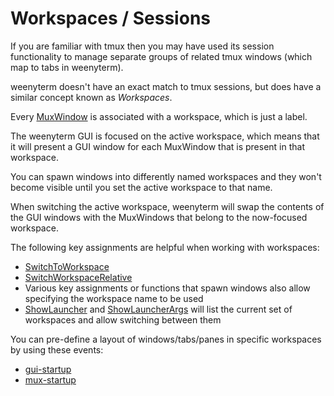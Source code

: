 # Workspaces / Sessions

If you are familiar with tmux then you may have used its session functionality
to manage separate groups of related tmux windows (which map to tabs in weenyterm).

weenyterm doesn't have an exact match to tmux sessions, but does have a similar
concept known as *Workspaces*.

Every [MuxWindow](../config/lua/mux-window/index.md) is associated with a
workspace, which is just a label.

The weenyterm GUI is focused on the active workspace, which means that it will
present a GUI window for each MuxWindow that is present in that workspace.

You can spawn windows into differently named workspaces and they won't become
visible until you set the active workspace to that name.

When switching the active workspace, weenyterm will swap the contents of the
GUI windows with the MuxWindows that belong to the now-focused workspace.

The following key assignments are helpful when working with workspaces:

* [SwitchToWorkspace](../config/lua/keyassignment/SwitchToWorkspace.md)
* [SwitchWorkspaceRelative](../config/lua/keyassignment/SwitchWorkspaceRelative.md)
* Various key assignments or functions that spawn windows also allow specifying
  the workspace name to be used
* [ShowLauncher](../config/lua/keyassignment/ShowLauncher.md) and
  [ShowLauncherArgs](../config/lua/keyassignment/ShowLauncherArgs.md) will list
  the current set of workspaces and allow switching between them

You can pre-define a layout of windows/tabs/panes in specific workspaces by
using these events:

* [gui-startup](../config/lua/gui-events/gui-startup.md)
* [mux-startup](../config/lua/mux-events/mux-startup.md)


